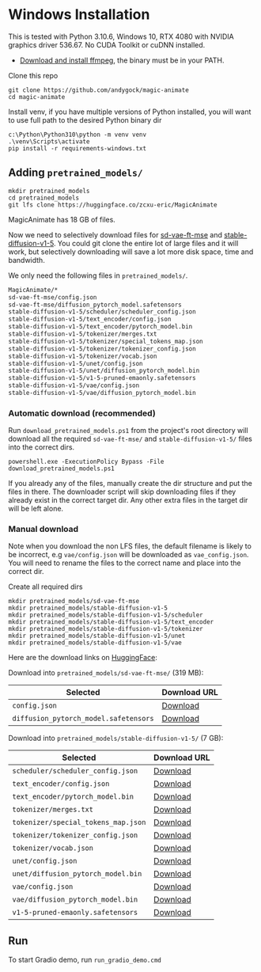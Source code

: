 # Windows Installation

This is tested with Python 3.10.6, Windows 10, RTX 4080 with NVIDIA graphics driver 536.67. No CUDA Toolkit or cuDNN installed.

- [Download and install ffmpeg](https://ffmpeg.org/download.html#build-windows), the binary must be in your PATH.

Clone this repo

    git clone https://github.com/andygock/magic-animate
    cd magic-animate

Install venv, if you have multiple versions of Python installed, you will want to use full path to the desired Python binary dir

    c:\Python\Python310\python -m venv venv
    .\venv\Scripts\activate
    pip install -r requirements-windows.txt

## Adding `pretrained_models/`

    mkdir pretrained_models
    cd pretrained_models
    git lfs clone https://huggingface.co/zcxu-eric/MagicAnimate

MagicAnimate has 18 GB of files.

Now we need to selectively download files for [sd-vae-ft-mse](https://huggingface.co/stabilityai/sd-vae-ft-mse) and [stable-diffusion-v1-5](https://huggingface.co/runwayml/stable-diffusion-v1-5). You could git clone the entire lot of large files and it will work, but selectively downloading will save a lot more disk space, time and bandwidth.

We only need the following files in `pretrained_models/`.

```txt
MagicAnimate/*
sd-vae-ft-mse/config.json
sd-vae-ft-mse/diffusion_pytorch_model.safetensors
stable-diffusion-v1-5/scheduler/scheduler_config.json
stable-diffusion-v1-5/text_encoder/config.json
stable-diffusion-v1-5/text_encoder/pytorch_model.bin
stable-diffusion-v1-5/tokenizer/merges.txt
stable-diffusion-v1-5/tokenizer/special_tokens_map.json
stable-diffusion-v1-5/tokenizer/tokenizer_config.json
stable-diffusion-v1-5/tokenizer/vocab.json
stable-diffusion-v1-5/unet/config.json
stable-diffusion-v1-5/unet/diffusion_pytorch_model.bin
stable-diffusion-v1-5/v1-5-pruned-emaonly.safetensors
stable-diffusion-v1-5/vae/config.json
stable-diffusion-v1-5/vae/diffusion_pytorch_model.bin
```

### Automatic download (recommended)

Run `download_pretrained_models.ps1` from the project's root directory will download all the required `sd-vae-ft-mse/` and `stable-diffusion-v1-5/` files into the correct dirs.

    powershell.exe -ExecutionPolicy Bypass -File download_pretrained_models.ps1

If you already any of the files, manually create the dir structure and put the files in there. The downloader script will skip downloading files if they already exist in the correct target dir. Any other extra files in the target dir will be left alone.

### Manual download

Note when you download the non LFS files, the default filename is likely to be incorrect, e.g `vae/config.json` will be downloaded as `vae_config.json`. You will need to rename the files to the correct name and place into the correct dir.

Create all required dirs

    mkdir pretrained_models/sd-vae-ft-mse
    mkdir pretrained_models/stable-diffusion-v1-5
    mkdir pretrained_models/stable-diffusion-v1-5/scheduler
    mkdir pretrained_models/stable-diffusion-v1-5/text_encoder
    mkdir pretrained_models/stable-diffusion-v1-5/tokenizer
    mkdir pretrained_models/stable-diffusion-v1-5/unet
    mkdir pretrained_models/stable-diffusion-v1-5/vae

Here are the download links on [HuggingFace](https://huggingface.co/):

Download into `pretrained_models/sd-vae-ft-mse/` (319 MB):

| Selected                              | Download URL                                                                                                             |
| ------------------------------------- | ------------------------------------------------------------------------------------------------------------------------ |
| `config.json`                         | [Download](https://huggingface.co/runwayml/sd-vae-ft-mse/resolve/main/config.json?download=true)                         |
| `diffusion_pytorch_model.safetensors` | [Download](https://huggingface.co/runwayml/sd-vae-ft-mse/resolve/main/diffusion_pytorch_model.safetensors?download=true) |

Download into `pretrained_models/stable-diffusion-v1-5/` (7 GB):

| Selected                            | Download URL                                                                                                                   |
| ----------------------------------- | ------------------------------------------------------------------------------------------------------------------------------ |
| `scheduler/scheduler_config.json`   | [Download](https://huggingface.co/runwayml/stable-diffusion-v1-5/resolve/main/scheduler/scheduler_config.json?download=true)   |
| `text_encoder/config.json`          | [Download](https://huggingface.co/runwayml/stable-diffusion-v1-5/resolve/main/text_encoder/config.json?download=true)          |
| `text_encoder/pytorch_model.bin`    | [Download](https://huggingface.co/runwayml/stable-diffusion-v1-5/resolve/main/text_encoder/pytorch_model.bin?download=true)    |
| `tokenizer/merges.txt`              | [Download](https://huggingface.co/runwayml/stable-diffusion-v1-5/resolve/main/tokenizer/merges.txt?download=true)              |
| `tokenizer/special_tokens_map.json` | [Download](https://huggingface.co/runwayml/stable-diffusion-v1-5/resolve/main/tokenizer/special_tokens_map.json?download=true) |
| `tokenizer/tokenizer_config.json`   | [Download](https://huggingface.co/runwayml/stable-diffusion-v1-5/resolve/main/tokenizer/tokenizer_config.json?download=true)   |
| `tokenizer/vocab.json`              | [Download](https://huggingface.co/runwayml/stable-diffusion-v1-5/resolve/main/tokenizer/vocab.json?download=true)              |
| `unet/config.json`                  | [Download](https://huggingface.co/runwayml/stable-diffusion-v1-5/resolve/main/unet/config.json?download=true)                  |
| `unet/diffusion_pytorch_model.bin`  | [Download](https://huggingface.co/runwayml/stable-diffusion-v1-5/resolve/main/unet/diffusion_pytorch_model.bin?download=true)  |
| `vae/config.json`                   | [Download](https://huggingface.co/runwayml/stable-diffusion-v1-5/resolve/main/vae/config.json?download=true)                   |
| `vae/diffusion_pytorch_model.bin`   | [Download](https://huggingface.co/runwayml/stable-diffusion-v1-5/resolve/main/vae/diffusion_pytorch_model.bin?download=true)   |
| `v1-5-pruned-emaonly.safetensors`   | [Download](https://huggingface.co/runwayml/stable-diffusion-v1-5/resolve/main/v1-5-pruned-emaonly.safetensors?download=true)   |

## Run

To start Gradio demo, run `run_gradio_demo.cmd`
